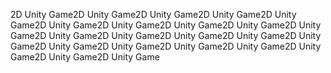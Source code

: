 2D Unity Game2D Unity Game2D Unity Game2D Unity Game2D Unity Game2D Unity Game2D Unity Game2D Unity Game2D Unity Game2D Unity Game2D Unity Game2D Unity Game2D Unity Game2D Unity Game2D Unity Game2D Unity Game2D Unity Game2D Unity Game2D Unity Game2D Unity Game2D Unity Game2D Unity Game
